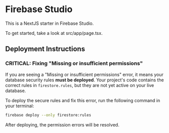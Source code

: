 # Firebase Studio

This is a NextJS starter in Firebase Studio.

To get started, take a look at src/app/page.tsx.

## Deployment Instructions

### **CRITICAL: Fixing "Missing or insufficient permissions"**

If you are seeing a "Missing or insufficient permissions" error, it means your database security rules **must be deployed**. Your project's code contains the correct rules in `firestore.rules`, but they are not yet active on your live database.

To deploy the secure rules and fix this error, run the following command in your terminal:

```bash
firebase deploy --only firestore:rules
```

After deploying, the permission errors will be resolved.
